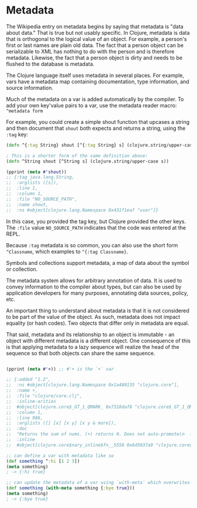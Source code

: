 # Metadata

The Wikipedia entry on metadata begins by saying that metadata is "data about data." That is true but not usably specific. In Clojure, metadata is data that is orthogonal to the logical value of an object. For example, a person's first or last names are plain old data. The fact that a person object can be serializable to XML has nothing to do with the person and is therefore metadata. Likewise, the fact that a person object is dirty and needs to be flushed to the database is metadata.

The Clojure language itself uses metadata in several places. For example, vars have a metadata map containing documentation, type information, and source information.

Much of the metadata on a var is added automatically by the compiler. To add your own key'value pairs to a var, use the metadata reader macro: `^metadata form`

For example, you could create a simple shout function that upcases a string and then document that `shout` both expects and returns a string, using the `:tag` key:

```clj
(defn ^{:tag String} shout [^{:tag String} s] (clojure.string/upper-case s))

; This is a shorter form of the same definition above:
(defn ^String shout [^String s] (clojure.string/upper-case s))

(pprint (meta #'shout))
;; {:tag java.lang.String,
;;  :arglists ([s]),
;;  :line 1,
;;  :column 1,
;;  :file "NO_SOURCE_PATH",
;;  :name shout,
;;  :ns #object[clojure.lang.Namespace 0x431f1eaf "user"]}
```

In this case, you provided the tag key, but Clojure provided the other keys. The `:file` value `NO_SOURCE_PATH` indicates that the code was entered at the REPL.

Because `:tag` metadata is so common, you can also use the short form `^Classname`, which examples to `^{:tag Classname}`.

Symbols and collections support metadata, a map of data about the symbol or collection.

The metadata system allows for arbitrary annotation of data. It is used to convey information to the compiler about types, but can also be used by application developers for many purposes, annotating data sources, policy, etc.

An important thing to understand about metadata is that it is not considered to be part of the value of the object. As such, metadata does not impact equality (or hash codes). Two objects that differ only in metadata are equal.

That said, metadata and its relationship to an object is immutable - an object with different metadata is a different object. One consequence of this is that applying metadata to a lazy sequence will realize the head of the sequence so that both objects can share the same sequence.

```clj

(pprint (meta #'+)) ;; #'+ is the `+` var

;; {:added "1.2",
;;  :ns #object[clojure.lang.Namespace 0x1a480135 "clojure.core"],
;;  :name +,
;;  :file "clojure/core.clj",
;;  :inline-arities
;;  #object[clojure.core$_GT_1_QMARK_ 0x7318daf8 "clojure.core$_GT_1_QMARK_@7318daf8"],
;;  :column 1,
;;  :line 986,
;;  :arglists ([] [x] [x y] [x y & more]),
;;  :doc
;;  "Returns the sum of nums. (+) returns 0. Does not auto-promote\n  longs, will throw on overflow. See also: +'",
;;  :inline
;;  #object[clojure.core$nary_inline$fn__5558 0x6d5037a9 "clojure.core$nary_inline$fn__5558@6d5037a9"]}

```

```clj
;; can define a var with metadata like so
(def something ^:hi [1 2 3])
(meta something)
; -> {:hi true}

;; can update the metadata of a var using `with-meta` which overwrites existing metadata
(def something (with-meta something {:bye true}))
(meta something)
; -> {:bye true}


```
